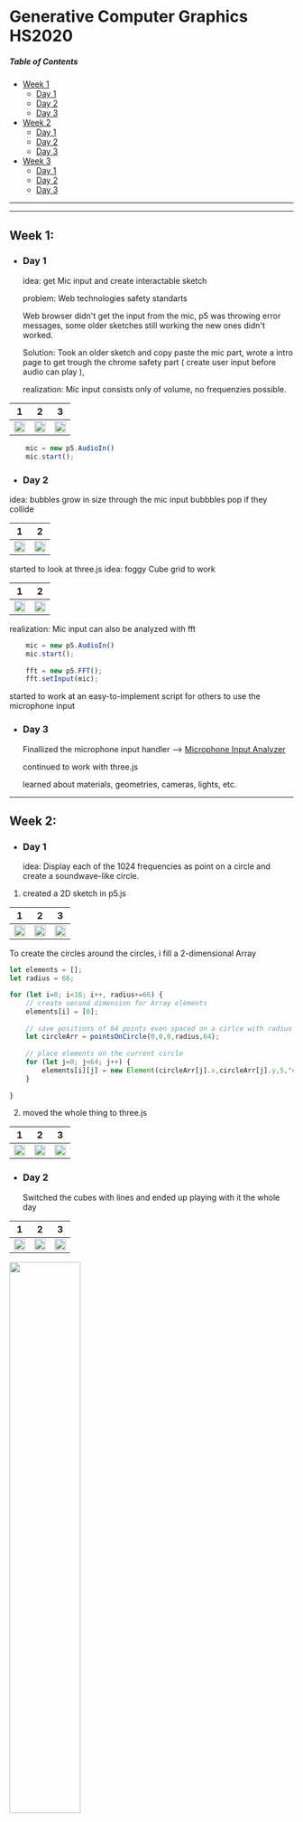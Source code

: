 <h1>Generative Computer Graphics HS2020</h1>

##### Table of Contents
- [Week 1](#week-1)
  - [Day 1](#day-1)
  - [Day 2](#day-2)
  - [Day 3](#day-3)
- [Week 2](#week-2)
  - [Day 1](#day-1-1)
  - [Day 2](#day-2-1)
  - [Day 3](#day-3-1)
- [Week 3](#week-3)
  - [Day 1](#day-1-2)
  - [Day 2](#day-2-2)
  - [Day 3](#day-3-2)
  
---
---


## Week 1:
  - ### Day 1
  
  
      idea: 
      get Mic input and create interactable sketch

      problem: 
      Web technologies safety standarts

      Web browser didn't get the input from the mic, p5 was throwing error messages, some older sketches still working the new ones didn't worked.

      Solution:
      Took an older sketch and copy paste the mic part, 
      wrote a intro page to get trough the chrome safety part
      ( create user input before audio can play ), 

      realization:
      Mic input consists only of volume, no frequenzies possible.

1 | 2 | 3
------------ | ------------ | -------------
<img src="https://github.com/twistedPan/genCom/blob/master/pictures/week1.1%20randomBubbles%20(1).png" width="100%"> | <img src="https://github.com/twistedPan/genCom/blob/master/pictures/week1.1%20randomBubbles%20(2).png" width="100%"> | <img src="https://github.com/twistedPan/genCom/blob/master/pictures/week1.1%20randomBubbles%20(3).png" width="100%">

```javascript
    mic = new p5.AudioIn()
    mic.start();

```




  - ### Day 2
  
  
  idea:
  bubbles grow in size through the mic input
  bubbbles pop if they collide

1 | 2
------------ | ------------
<img src="https://github.com/twistedPan/genCom/blob/master/pictures/week1.2%20poppingBubbles%20(1).png" width="100%"> | <img src="https://github.com/twistedPan/genCom/blob/master/pictures/week1.2%20poppingBubbles%20(2).png" width="100%">



  started to look at three.js
  idea: foggy Cube grid to work  

  
1 | 2
------------ | ------------
<img src="https://github.com/twistedPan/genCom/blob/master/pictures/week1.3%20startWithThreejs%20(1).png" width="100%"> | <img src="https://github.com/twistedPan/genCom/blob/master/pictures/week1.3%20startWithThreejs%20(2).png" width="100%">



  realization:
  Mic input can also be analyzed with fft

```javascript
    mic = new p5.AudioIn()
    mic.start();
    
    fft = new p5.FFT();
    fft.setInput(mic);
```

  started to work at an easy-to-implement script for others to use the microphone input



  - ### Day 3
  
    Finallized the microphone input handler --> [Microphone Input Analyzer](https://github.com/twistedPan/p5_microphone_input_analyzer, "GitHub Link")
    
    continued to work with three.js

    learned about materials, geometries, cameras, lights, etc.











---


## Week 2:



  - ### Day 1


      idea: Display each of the 1024 frequencies as point on a circle and create a soundwave-like circle.


  1. created a 2D sketch in p5.js 

1 | 2 | 3
------------ | ------------ | -------------
<img src="https://github.com/twistedPan/genCom/blob/master/pictures/Week2.1%20prototype2D%20(1).png" width="100%"> | <img src="https://github.com/twistedPan/genCom/blob/master/pictures/Week2.1%20prototype2D%20(3).png" width="100%"> | <img src="https://github.com/twistedPan/genCom/blob/master/pictures/Week2.1%20prototype2D%20(2).png" width="100%">

To create the circles around the circles, i fill a 2-dimensional Array 
```javascript
let elements = [];
let radius = 66;

for (let i=0; i<16; i++, radius+=66) {
    // create second dimension for Array elements
    elements[i] = [0];
    
    // save positions of 64 points even spaced on a cirlce with radius 'radius'
    let circleArr = pointsOnCircle(0,0,0,radius,64);
    
    // place elements on the current circle 
    for (let j=0; j<64; j++) {
        elements[i][j] = new Element(circleArr[j].x,circleArr[j].y,5,"circle")
    }   
    
}
```


  2. moved the whole thing to three.js

1 | 2 | 3
------------ | ------------ | -------------
<img src="https://github.com/twistedPan/genCom/blob/master/pictures/Week2.2%20protoMovedToThreejs%20(1).png" width="100%"> | <img src="https://github.com/twistedPan/genCom/blob/master/pictures/Week2.2%20protoMovedToThreejs%20(2).png" width="100%"> | <img src="https://github.com/twistedPan/genCom/blob/master/pictures/Week2.2%20protoMovedToThreejs%20(3).png" width="100%">






  
  - ### Day 2


      Switched the cubes with lines and ended up playing with it the whole day
    
1 | 2 | 3
------------ | ------------ | -------------
<img src="https://github.com/twistedPan/genCom/blob/master/pictures/Week2.3%20linesNoCubes%20(1).png" width="100%"> | <img src="https://github.com/twistedPan/genCom/blob/master/pictures/Week2.3%20linesNoCubes%20(3).png" width="100%"> | <img src="https://github.com/twistedPan/genCom/blob/master/pictures/Week2.3%20linesNoCubes%20(4).png" width="100%">

<img src="https://github.com/twistedPan/genCom/blob/master/pictures/Week2.3%20linesNoCubes%20(1).gif" width="50%">



    deactivated the canvas refresh mode 

1 | 2 | 3
------------ | ------------ | -------------
<img src="https://github.com/twistedPan/genCom/blob/master/pictures/Week2.4%20noCanRefresh%20(2).png" width="100%"> | <img src="https://github.com/twistedPan/genCom/blob/master/pictures/Week2.4%20noCanRefresh%20(3).png" width="100%"> | <img src="https://github.com/twistedPan/genCom/blob/master/pictures/Week2.4%20noCanRefresh%20(4).png" width="100%">

<img src="https://github.com/twistedPan/genCom/blob/master/pictures/Week2.4%20noCanRefresh%20(1).gif" width="50%">


  
  - ### Day 3


    Spend the day trying to rearrange the blocks to have a progressive amount from center to end (hangover)
    Did it after 3 hours

    Calculating new positioning for cubes:

          old 16 * 64 / 64 . 64 . 64 . 64 . 64 . 64 .... 1024

          new
          8 . 12 . 16 . 24 . 32 . 333 . 64 . 96 . 128 . 192 . 333 . 384 ....	no

          8 . 16 . 24 . 32 . 40 . 333 . 54 . 62 . 68 . 74 . 82 . 90 . 98 . 106 ...  no

          6 . 12 . 18 . 24 . 30 . 36 . 42 . 333 . 54 . 60 . . . . . 106 = 1024 ok
    
    
1 | 2 | 3
------------ | ------------ | -------------
<img src="https://github.com/twistedPan/genCom/blob/master/pictures/Week2.5%20sortedSectors%20(1).png" width="100%"> | <img src="https://github.com/twistedPan/genCom/blob/master/pictures/Week2.5%20sortedSectors%20(2).png" width="100%"> | <img src="https://github.com/twistedPan/genCom/blob/master/pictures/Week2.5%20sortedSectors%20(3).png" width="100%">


  Realisation:
    Math is even harder if you've a hangover.


---


## Week 3:



  - ### Day 1






  - ### Day 2







  - ### Day 3








